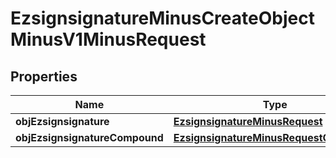 
# EzsignsignatureMinusCreateObjectMinusV1MinusRequest

## Properties
Name | Type | Description | Notes
------------ | ------------- | ------------- | -------------
**objEzsignsignature** | [**EzsignsignatureMinusRequest**](EzsignsignatureMinusRequest.md) |  |  [optional]
**objEzsignsignatureCompound** | [**EzsignsignatureMinusRequestCompound**](EzsignsignatureMinusRequestCompound.md) |  |  [optional]



